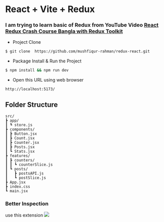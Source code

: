 # React + Vite + Redux

### I am trying to learn basic of Redux from YouTube Video [React Redux Crash Course Bangla with Redux Toolkit](https://www.youtube.com/watch?v=qhll3DXuLHI)

- Project Clone

```bash script
$ git clone  https://github.com/mushfiqur-rahman/redux-react.git
```

- Package Install & Run the Project

```bash script
$ npm install && npm run dev
```

- Open this URL using web browser

```url
http://localhost:5173/
```

## Folder Structure

```
src/
┣ app/
┃ ┗ store.js
┣ components/
┃ ┣ Button.jsx
┃ ┣ Count.jsx
┃ ┣ Counter.jsx
┃ ┣ Posts.jsx
┃ ┗ Stats.jsx
┣ features/
┃ ┣ counters/
┃ ┃ ┗ counterSlice.js
┃ ┗ posts/
┃   ┣ postsAPI.js
┃   ┗ postSlice.js
┣ App.jsx
┣ index.css
┗ main.jsx
```

### Better Inspection

use this extension [<img src="    https://avatars.githubusercontent.com/u/13142323?s=200&v=4"/>](https://chromewebstore.google.com/detail/redux-devtools/lmhkpmbekcpmknklioeibfkpmmfibljd)
